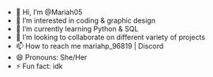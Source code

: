 - 👋 Hi, I’m @Mariah05
- 👀 I’m interested in coding & graphic design
- 🌱 I’m currently learning Python & SQL
- 💞️ I’m looking to collaborate on different variety of projects
- 📫 How to reach me mariahp_96819 | Discord
- 😄 Pronouns: She/Her
- ⚡ Fun fact: idk

<!---
Mariah05/Mariah05 is a ✨ special ✨ repository because its `README.md` (this file) appears on your GitHub profile.
You can click the Preview link to take a look at your changes.
--->
